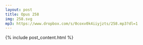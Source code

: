 ```yaml
---
layout: post
title: Opus 258
img: 258.svg
mp3: https://www.dropbox.com/s/0coxv0k4iiyjzts/258.mp3?dl=1
---
```


{% include post_content.html %}
